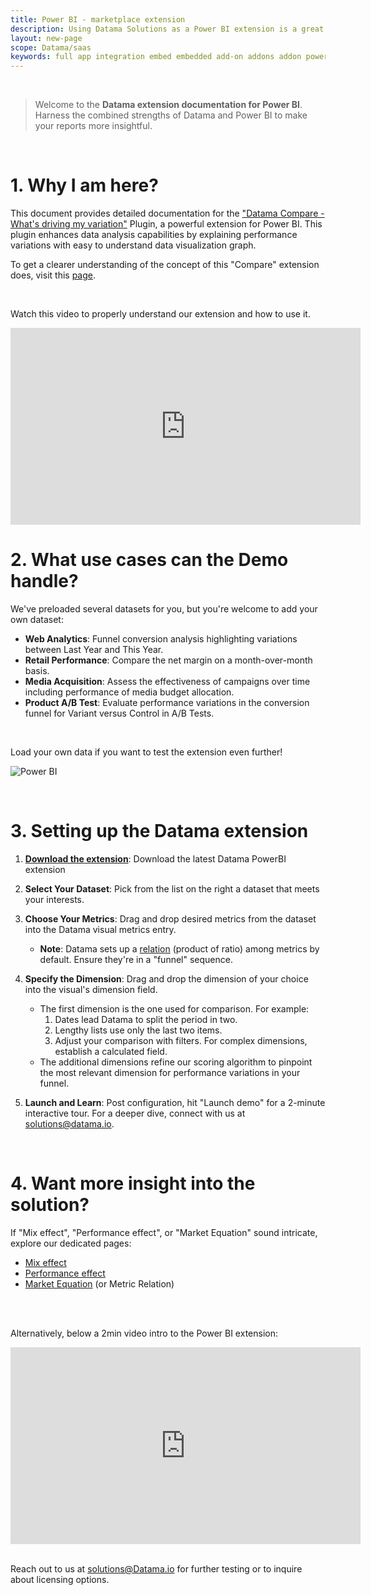 ```yaml
---
title: Power BI - marketplace extension
description: Using Datama Solutions as a Power BI extension is a great way to make your report more insightful with the benefits of both Datama and Power BI.
layout: new-page
scope: Datama/saas
keywords: full app integration embed embedded add-on addons addon power bi demo
---
```


<br>

> Welcome to the **Datama extension documentation for Power BI**. Harness the combined strengths of Datama and Power BI to make your reports more insightful.


<br>

# 1. Why I am here?

This document provides detailed documentation for the ["Datama Compare - What's driving my variation"](https://appsource.microsoft.com/fr-fr/product/power-bi-visuals/datama1591255760056.datama-light-compare?tab=Overview) Plugin, a powerful extension for Power BI. This plugin enhances data analysis capabilities by explaining performance variations with easy to understand data visualization graph.


To get a clearer understanding of the concept of this "Compare" extension does, visit this [page]({{site.url}}/{{site.baseurl}}/core_app/new/compare/compare_introduction.html).  

<br>

Watch this video to properly understand our extension and how to use it.

<iframe width="560" height="315" src="https://www.youtube.com/embed/brh3JdXCHkk?si=GxDUV8bCfm9tW8YX" title="YouTube video player" frameborder="0" allow="accelerometer; autoplay; clipboard-write; encrypted-media; gyroscope; picture-in-picture; web-share" referrerpolicy="strict-origin-when-cross-origin" allowfullscreen></iframe>

<br>

# 2. What use cases can the Demo handle?

We've preloaded several datasets for you, but you're welcome to add your own dataset:
- **Web Analytics**: Funnel conversion analysis highlighting variations between Last Year and This Year.
- **Retail Performance**: Compare the net margin on a month-over-month basis.
- **Media Acquisition**: Assess the effectiveness of campaigns over time including performance of media budget allocation.
- **Product A/B Test**: Evaluate performance variations in the conversion funnel for Variant versus Control in A/B Tests.

<br>

Load your own data if you want to test the extension even further!

![Power BI]({{site.url}}/{{site.baseurl}}/core_app/new/integration/images/PowerBI_DatamaExtension_FirstUseCase.gif)

<br>

# 3. Setting up the Datama extension

1. **[Download the extension](https://storage.googleapis.com/app.datama.io/powerbi/datama_latest.pbiviz)**: Download the latest Datama PowerBI extension
2. **Select Your Dataset**: Pick from the list on the right a dataset that meets your interests.
3. **Choose Your Metrics**: Drag and drop desired metrics from the dataset into the Datama visual metrics entry. 
    - **Note**: Datama sets up a [relation]({{site.url}}/{{site.baseurl}}/core_app/new/interface/subheader/metrics_relation.html) (product of ratio) among metrics by default. Ensure they're in a "funnel" sequence.

4. **Specify the Dimension**: Drag and drop the dimension of your choice into the visual's dimension field. 
    - The first dimension is the one used for comparison. For example: 
        1. Dates lead Datama to split the period in two.
        2. Lengthy lists use only the last two items.
        3. Adjust your comparison with filters. For complex dimensions, establish a calculated field.
    - The additional dimensions refine our scoring algorithm to pinpoint the most relevant dimension for performance variations in your funnel.
5. **Launch and Learn**: Post configuration, hit "Launch demo" for a 2-minute interactive tour. For a deeper dive, connect with us at solutions@datama.io.

<br>

# 4. Want more insight into the solution?

If "Mix effect", "Performance effect", or "Market Equation" sound intricate, explore our dedicated pages:
- [Mix effect]({{site.url}}/{{site.baseurl}}/core_app/new/compare/model/dimension_analysis_mix.html)
- [Performance effect]({{site.url}}/{{site.baseurl}}/core_app/new/compare/model/dimension_analysis_performance.html)
- [Market Equation]({{site.url}}/{{site.baseurl}}/core_app/new/prep/interface/metrics_relation.html) (or Metric Relation)
<br>
<br>


<div class="info-box">

Alternatively, below a 2min video intro to the Power BI extension:
<iframe width="560" height="315" src="https://www.youtube.com/embed/Nf4IpBErAUk?si=80AXC4m4RoPmhU3n" frameborder="0" allow="accelerometer; autoplay; clipboard-write; encrypted-media; gyroscope; picture-in-picture" allowfullscreen></iframe>
</div>

<br>


Reach out to us at [solutions@Datama.io](mailto:solutions@Datama.io) for further testing or to inquire about licensing options.
